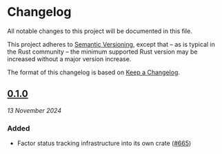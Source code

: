 # Changelog

All notable changes to this project will be documented in this file.

This project adheres to [Semantic Versioning](https://semver.org/spec/v2.0.0.html), except that – as is typical in the Rust community – the minimum supported Rust version may be increased without a major version increase.

The format of this changelog is based on [Keep a Changelog](https://keepachangelog.com/en/1.0.0/).

## [0.1.0](https://github.com/contentauth/c2pa-rs/releases/tag/c2pa-status-tracker-v0.1.0)
_13 November 2024_

### Added

* Factor status tracking infrastructure into its own crate ([#665](https://github.com/contentauth/c2pa-rs/pull/665))
